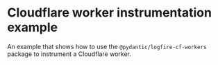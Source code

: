 # Cloudflare worker instrumentation example

An example that shows how to use the `@pydantic/logfire-cf-workers` package to
instrument a Cloudflare worker.
